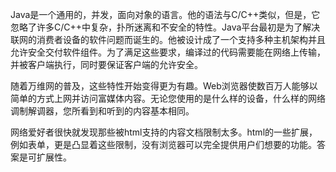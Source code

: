 Java是一个通用的，并发，面向对象的语言。他的语法与C/C++类似，但是，它忽略了许多C/C++中复杂，扑所迷离和不安全的特性。Java平台最初是为了解决联网的消费者设备的软件问题而诞生的。他被设计成了一个支持多种主机架构并且允许安全交付软件组件。为了满足这些要求，编译过的代码需要能在网络上传输，并被客户端执行，同时要保证客户端的允许安全。

随着万维网的普及，这些特性开始变得更为有趣。Web浏览器使数百万人能够以简单的方式上网并访问富媒体内容。无论您使用的是什么样的设备，什么样的网络调制解调器，您所看到和听到的内容基本相同。

网络爱好者很快就发现那些被html支持的内容文档限制太多。html的一些扩展，例如表单，更是凸显着这些限制，没有浏览器可以完全提供用户们想要的功能。答案是可扩展性。

